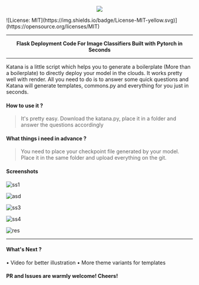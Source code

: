 
<p align="center">
  <img src="https://i.imgur.com/i1vyQAe.jpg">
</p>
![License: MIT](https://img.shields.io/badge/License-MIT-yellow.svg)](https://opensource.org/licenses/MIT)
<hr>
<p align="center"><b>Flask Deployment Code For Image Classifiers Built with Pytorch in Seconds</b></p>
<hr>
Katana is a little script which helps you to generate a boilerplate (More than a boilerplate) to directly deploy your model in the clouds. It works pretty well with render. All you need to do is to answer some quick questions and Katana will generate templates, commons.py and everything for you just in seconds.

#### How to use it ?

> It's pretty easy. Download the katana.py, place it in a folder and answer the questions accordingly

#### What things i need in advance ?
>You need to place your checkpoint file generated by your model. Place it in the same folder and upload everything on the git.
 
 #### Screenshots

![ss1](https://i.imgur.com/5LS1MFr.png)

![asd](https://i.imgur.com/mDdEEQw.png)

![ss3](https://i.imgur.com/7EHRTkA.png)

![ss4](https://i.imgur.com/ZHtCeBp.png)

![res](https://i.imgur.com/gbLmObE.png)
<hr>

#### What's Next ?
• Video for better illustration
• More theme variants for templates

#### PR and Issues are warmly welcome! Cheers!
